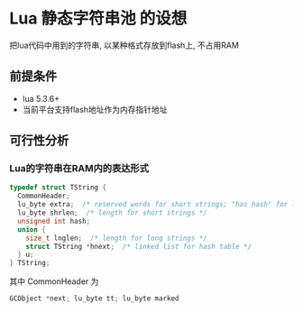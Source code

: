 # Lua 静态字符串池 的设想

把lua代码中用到的字符串, 以某种格式存放到flash上, 不占用RAM

## 前提条件

* lua 5.3.6+
* 当前平台支持flash地址作为内存指针地址

## 可行性分析

### Lua的字符串在RAM内的表达形式

```c
typedef struct TString {
  CommonHeader;
  lu_byte extra;  /* reserved words for short strings; "has hash" for longs */
  lu_byte shrlen;  /* length for short strings */
  unsigned int hash;
  union {
    size_t lnglen;  /* length for long strings */
    struct TString *hnext;  /* linked list for hash table */
  } u;
} TString;
```

其中 CommonHeader 为

```C
GCObject *next; lu_byte tt; lu_byte marked
```